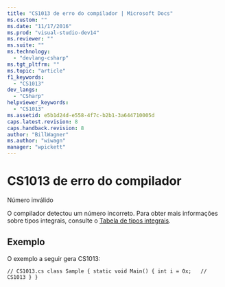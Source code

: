 ```yaml
---
title: "CS1013 de erro do compilador | Microsoft Docs"
ms.custom: ""
ms.date: "11/17/2016"
ms.prod: "visual-studio-dev14"
ms.reviewer: ""
ms.suite: ""
ms.technology: 
  - "devlang-csharp"
ms.tgt_pltfrm: ""
ms.topic: "article"
f1_keywords: 
  - "CS1013"
dev_langs: 
  - "CSharp"
helpviewer_keywords: 
  - "CS1013"
ms.assetid: e5b1d24d-e558-4f7c-b2b1-3a644710005d
caps.latest.revision: 8
caps.handback.revision: 8
author: "BillWagner"
ms.author: "wiwagn"
manager: "wpickett"
---
```

# CS1013 de erro do compilador
Número inválido  
  
 O compilador detectou um número incorreto. Para obter mais informações sobre tipos integrais, consulte o [Tabela de tipos integrais](../../csharp/language-reference/keywords/integral-types-table.md).  
  
## Exemplo  
 O exemplo a seguir gera CS1013:  
  
```  
// CS1013.cs class Sample { static void Main() { int i = 0x;   // CS1013 } }  
```